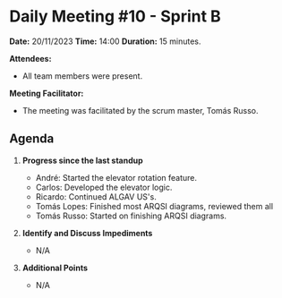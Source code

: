 # Daily Meeting #10 - Sprint B

**Date:** 20/11/2023
**Time:** 14:00
**Duration:** 15 minutes.

**Attendees:**  
- All team members were present.

**Meeting Facilitator:**  
- The meeting was facilitated by the scrum master, Tomás Russo.

## Agenda

1. **Progress since the last standup**
   - André: Started the elevator rotation feature.
   - Carlos: Developed the elevator logic.
   - Ricardo: Continued ALGAV US's.
   - Tomás Lopes: Finished most ARQSI diagrams, reviewed them all
   - Tomás Russo: Started on finishing ARQSI diagrams.

2. **Identify and Discuss Impediments**
   - N/A
   
3. **Additional Points**
   - N/A
